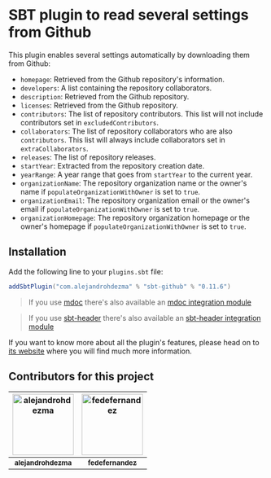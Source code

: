 # SBT plugin to read several settings from Github

This plugin enables several settings automatically by downloading them from Github:

- `homepage`: Retrieved from the Github repository's information.
- `developers`: A list containing the repository collaborators.
- `description`: Retrieved from the Github repository.
- `licenses`: Retrieved from the Github repository.
- `contributors`: The list of repository contributors. This list will not include contributors set in `excludedContributors`.
- `collaborators`: The list of repository collaborators who are also `contributors`. This list will always include collaborators set in `extraCollaborators`.
- `releases`: The list of repository releases.
- `startYear`: Extracted from the repository creation date.
- `yearRange`: A year range that goes from `startYear` to the current year.
- `organizationName`: The repository organization name or the owner's name if `populateOrganizationWithOwner` is set to `true`.
- `organizationEmail`: The repository organization email or the owner's email if `populateOrganizationWithOwner` is set to `true`. 
- `organizationHomepage`: The repository organization homepage or the owner's homepage if `populateOrganizationWithOwner` is set to `true`. 

## Installation

Add the following line to your `plugins.sbt` file:

```sbt
addSbtPlugin("com.alejandrohdezma" % "sbt-github" % "0.11.6")
```

> If you use [mdoc](https://scalameta.org/mdoc/) there's also available an [mdoc integration module](https://alejandrohdezma.github.io/sbt-github/docs/sbt-mdoc)

> If you use [sbt-header](https://github.com/sbt/sbt-header) there's also available an [sbt-header integration module](https://alejandrohdezma.github.io/sbt-github/docs/sbt-header)

If you want to know more about all the plugin's features, please head on to [its website](https://alejandrohdezma.github.io/sbt-github/) where you will find much more information.

## Contributors for this project

| <a href="https://github.com/alejandrohdezma"><img alt="alejandrohdezma" src="https://avatars.githubusercontent.com/u/9027541?v=4&s=120" width="120px" /></a> | <a href="https://github.com/fedefernandez"><img alt="fedefernandez" src="https://avatars.githubusercontent.com/u/720923?v=4&s=120" width="120px" /></a> |
| :--: | :--: |
| <a href="https://github.com/alejandrohdezma"><sub><b>alejandrohdezma</b></sub></a> | <a href="https://github.com/fedefernandez"><sub><b>fedefernandez</b></sub></a> |